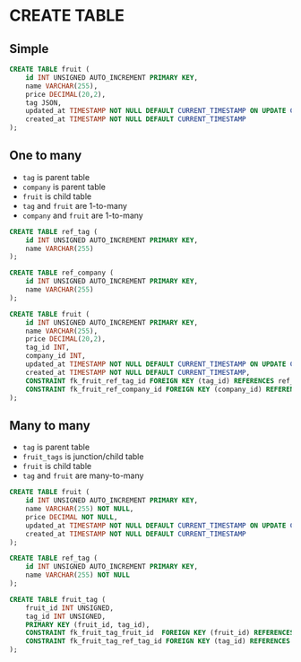 # CREATE TABLE

## Simple

```sql
CREATE TABLE fruit (
    id INT UNSIGNED AUTO_INCREMENT PRIMARY KEY,
    name VARCHAR(255),
    price DECIMAL(20,2),
    tag JSON,
    updated_at TIMESTAMP NOT NULL DEFAULT CURRENT_TIMESTAMP ON UPDATE CURRENT_TIMESTAMP,
    created_at TIMESTAMP NOT NULL DEFAULT CURRENT_TIMESTAMP
);
```

## One to many

* `tag` is parent table
* `company` is parent table
* `fruit` is child table
* `tag` and `fruit` are 1-to-many
* `company` and `fruit` are 1-to-many

```sql
CREATE TABLE ref_tag (
    id INT UNSIGNED AUTO_INCREMENT PRIMARY KEY,
    name VARCHAR(255)
);

CREATE TABLE ref_company (
    id INT UNSIGNED AUTO_INCREMENT PRIMARY KEY,
    name VARCHAR(255)
);

CREATE TABLE fruit (
    id INT UNSIGNED AUTO_INCREMENT PRIMARY KEY,
    name VARCHAR(255),
    price DECIMAL(20,2),
    tag_id INT,
    company_id INT,
    updated_at TIMESTAMP NOT NULL DEFAULT CURRENT_TIMESTAMP ON UPDATE CURRENT_TIMESTAMP,
    created_at TIMESTAMP NOT NULL DEFAULT CURRENT_TIMESTAMP,
    CONSTRAINT fk_fruit_ref_tag_id FOREIGN KEY (tag_id) REFERENCES ref_tag(id),
    CONSTRAINT fk_fruit_ref_company_id FOREIGN KEY (company_id) REFERENCES ref_company(id)
);
```

## Many to many

* `tag` is parent table
* `fruit_tags` is junction/child table
* `fruit` is child table
* `tag` and `fruit` are many-to-many

```sql
CREATE TABLE fruit (
    id INT UNSIGNED AUTO_INCREMENT PRIMARY KEY,
    name VARCHAR(255) NOT NULL,
    price DECIMAL NOT NULL,
    updated_at TIMESTAMP NOT NULL DEFAULT CURRENT_TIMESTAMP ON UPDATE CURRENT_TIMESTAMP,
    created_at TIMESTAMP NOT NULL DEFAULT CURRENT_TIMESTAMP
);

CREATE TABLE ref_tag (
    id INT UNSIGNED AUTO_INCREMENT PRIMARY KEY,
    name VARCHAR(255) NOT NULL
);

CREATE TABLE fruit_tag (
    fruit_id INT UNSIGNED,
    tag_id INT UNSIGNED,
    PRIMARY KEY (fruit_id, tag_id),
    CONSTRAINT fk_fruit_tag_fruit_id  FOREIGN KEY (fruit_id) REFERENCES fruit(id),
    CONSTRAINT fk_fruit_tag_ref_tag_id FOREIGN KEY (tag_id) REFERENCES ref_tag(id)
);
```
